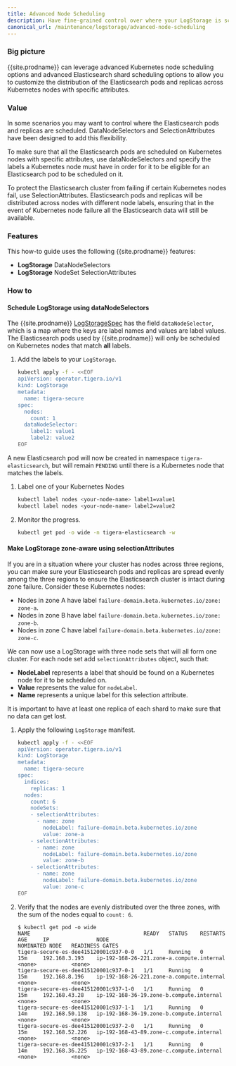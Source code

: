 ```yaml
---
title: Advanced Node Scheduling
description: Have fine-grained control over where your LogStorage is scheduled.
canonical_url: /maintenance/logstorage/advanced-node-scheduling
---
```


### Big picture

{{site.prodname}} can leverage advanced Kubernetes node scheduling options and advanced Elasticsearch shard scheduling 
options to allow you to customize the distribution of the Elasticsearch pods and replicas across Kubernetes nodes with 
specific attributes.

### Value

In some scenarios you may want to control where the Elasticsearch pods and replicas are scheduled. DataNodeSelectors and
SelectionAttributes have been designed to add this flexibility.

To make sure that all the Elasticsearch pods are scheduled on Kubernetes nodes with specific attributes, use dataNodeSelectors
and specify the labels a Kubernetes node must have in order for it to be eligible for an Elasticsearch pod to be scheduled on it.

To protect the Elasticsearch cluster from failing if certain Kubernetes nodes fail, use SelectionAttributes. Elasticsearch 
pods and replicas will be distributed across nodes with different node labels, ensuring that in the event of Kubernetes 
node failure all the Elasticsearch data will still be available.

### Features

This how-to guide uses the following {{site.prodname}} features:

- **LogStorage** DataNodeSelectors
- **LogStorage** NodeSet SelectionAttributes

### How to

#### Schedule LogStorage using dataNodeSelectors
The {{site.prodname}} [LogStorageSpec]({{site.baseurl}}/reference/installation/api) has the field `dataNodeSelector`,
which is a map where the keys are label names and values are label values. The Elasticsearch pods used by {{site.prodname}} 
will only be scheduled on Kubernetes nodes that match **all** labels.

1.  Add the labels to your `LogStorage`.
    ```bash
    kubectl apply -f - <<EOF
    apiVersion: operator.tigera.io/v1
    kind: LogStorage
    metadata:
      name: tigera-secure
    spec:
      nodes:
        count: 1
      dataNodeSelector:
        label1: value1
        label2: value2
    EOF
    ```
A new Elasticsearch pod will now be created in namespace `tigera-elasticsearch`, but will remain `PENDING` until there is
a Kubernetes node that matches the labels.

1.  Label one of your Kubernetes Nodes
    ```bash
    kubectl label nodes <your-node-name> label1=value1
    kubectl label nodes <your-node-name> label2=value2
    ```
1.  Monitor the progress.
    ```bash
    kubectl get pod -o wide -n tigera-elasticsearch -w
    ```

#### Make LogStorage zone-aware using selectionAttributes
If you are in a situation where your cluster has nodes across three regions, you can make sure your Elasticsearch pods
and replicas are spread evenly among the three regions to ensure the Elasticsearch cluster is intact during zone failure. 
Consider these Kubernetes nodes:
- Nodes in zone A have label `failure-domain.beta.kubernetes.io/zone: zone-a`.
- Nodes in zone B have label `failure-domain.beta.kubernetes.io/zone: zone-b`.
- Nodes in zone C have label `failure-domain.beta.kubernetes.io/zone: zone-c`.

We can now use a LogStorage with three node sets that will all form one cluster. For each node set add `selectionAttributes` object,
such that:
- **NodeLabel** represents a label that should be found on a Kubernetes node for it to be scheduled on.
- **Value** represents the value for `nodeLabel`.
- **Name** represents a unique label for this selection attribute.

It is important to have at least one replica of each shard to make sure that no data can get lost.

1.  Apply the following `LogStorage` manifest.
    ```bash
    kubectl apply -f - <<EOF
    apiVersion: operator.tigera.io/v1
    kind: LogStorage
    metadata:
      name: tigera-secure
    spec:
      indices:
        replicas: 1
      nodes:
        count: 6
        nodeSets:
        - selectionAttributes:
          - name: zone
            nodeLabel: failure-domain.beta.kubernetes.io/zone
            value: zone-a
        - selectionAttributes:
          - name: zone
            nodeLabel: failure-domain.beta.kubernetes.io/zone
            value: zone-b
        - selectionAttributes:
          - name: zone
            nodeLabel: failure-domain.beta.kubernetes.io/zone
            value: zone-c
    EOF
    ```
1.  Verify that the nodes are evenly distributed over the three zones, with the sum of the nodes equal to `count: 6`.
    ```
    $ kubectl get pod -o wide
    NAME                                    READY   STATUS    RESTARTS   AGE     IP               NODE                                           NOMINATED NODE   READINESS GATES
    tigera-secure-es-dee415120001c937-0-0   1/1     Running   0          15m     192.168.3.193    ip-192-168-26-221.zone-a.compute.internal   <none>           <none>
    tigera-secure-es-dee415120001c937-0-1   1/1     Running   0          15m     192.168.8.196    ip-192-168-26-221.zone-a.compute.internal   <none>           <none>
    tigera-secure-es-dee415120001c937-1-0   1/1     Running   0          15m     192.168.43.28    ip-192-168-36-19.zone-b.compute.internal    <none>           <none>
    tigera-secure-es-dee415120001c937-1-1   1/1     Running   0          14m     192.168.50.138   ip-192-168-36-19.zone-b.compute.internal    <none>           <none>
    tigera-secure-es-dee415120001c937-2-0   1/1     Running   0          15m     192.168.52.226   ip-192-168-43-89.zone-c.compute.internal    <none>           <none>
    tigera-secure-es-dee415120001c937-2-1   1/1     Running   0          14m     192.168.36.225   ip-192-168-43-89.zone-c.compute.internal    <none>           <none>
    ```
